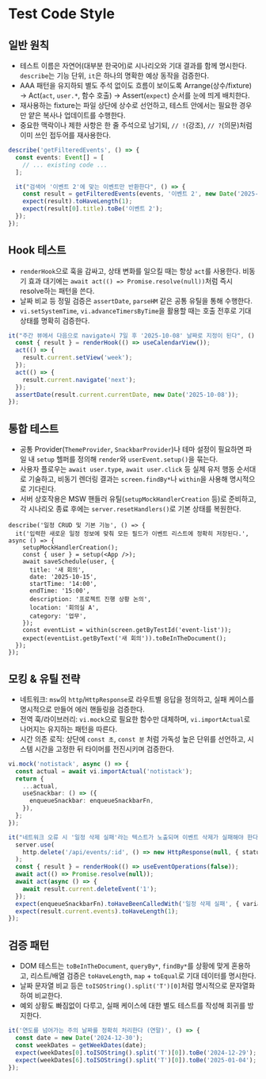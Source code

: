 # Test Code Style

## 일반 원칙

- 테스트 이름은 자연어(대부분 한국어)로 시나리오와 기대 결과를 함께 명시한다. `describe`는 기능 단위, `it`은 하나의 명확한 예상 동작을 검증한다.
- AAA 패턴을 유지하되 별도 주석 없이도 흐름이 보이도록 Arrange(상수/fixture) → Act(`act`, `user.*`, 함수 호출) → Assert(`expect`) 순서를 눈에 띄게 배치한다.
- 재사용하는 fixture는 파일 상단에 상수로 선언하고, 테스트 안에서는 필요한 경우만 얕은 복사나 업데이트를 수행한다.
- 중요한 맥락이나 제한 사항은 한 줄 주석으로 남기되, `// !`(강조), `// ?`(의문)처럼 이미 쓰인 접두어를 재사용한다.

```6:112:src/__tests__/unit/easy.eventUtils.spec.ts
describe('getFilteredEvents', () => {
  const events: Event[] = [
    // ... existing code ...
  ];

  it("검색어 '이벤트 2'에 맞는 이벤트만 반환한다", () => {
    const result = getFilteredEvents(events, '이벤트 2', new Date('2025-07-01'), 'month');
    expect(result).toHaveLength(1);
    expect(result[0].title).toBe('이벤트 2');
  });
});
```

## Hook 테스트

- `renderHook`으로 훅을 감싸고, 상태 변화를 일으킬 때는 항상 `act`를 사용한다. 비동기 효과 대기에는 `await act(() => Promise.resolve(null))`처럼 즉시 resolve하는 패턴을 쓴다.
- 날짜 비교 등 정밀 검증은 `assertDate`, `parseHM` 같은 공통 유틸을 통해 수행한다.
- `vi.setSystemTime`, `vi.advanceTimersByTime`을 활용할 때는 호출 전후로 기대 상태를 명확히 검증한다.

```6:76:src/__tests__/hooks/easy.useCalendarView.spec.ts
it("주간 뷰에서 다음으로 navigate시 7일 후 '2025-10-08' 날짜로 지정이 된다", () => {
  const { result } = renderHook(() => useCalendarView());
  act(() => {
    result.current.setView('week');
  });
  act(() => {
    result.current.navigate('next');
  });
  assertDate(result.current.currentDate, new Date('2025-10-08'));
});
```

## 통합 테스트

- 공통 Provider(`ThemeProvider`, `SnackbarProvider`)나 테마 설정이 필요하면 파일 내 `setup` 헬퍼를 정의해 `render`와 `userEvent.setup()`을 묶는다.
- 사용자 플로우는 `await user.type`, `await user.click` 등 실제 유저 행동 순서대로 기술하고, 비동기 렌더링 결과는 `screen.findBy*`나 `within`을 사용해 명시적으로 기다린다.
- 서버 상호작용은 MSW 핸들러 유틸(`setupMockHandlerCreation` 등)로 준비하고, 각 시나리오 종료 후에는 `server.resetHandlers()`로 기본 상태를 복원한다.

```57:135:src/__tests__/medium.integration.spec.tsx
describe('일정 CRUD 및 기본 기능', () => {
  it('입력한 새로운 일정 정보에 맞춰 모든 필드가 이벤트 리스트에 정확히 저장된다.', async () => {
    setupMockHandlerCreation();
    const { user } = setup(<App />);
    await saveSchedule(user, {
      title: '새 회의',
      date: '2025-10-15',
      startTime: '14:00',
      endTime: '15:00',
      description: '프로젝트 진행 상황 논의',
      location: '회의실 A',
      category: '업무',
    });
    const eventList = within(screen.getByTestId('event-list'));
    expect(eventList.getByText('새 회의')).toBeInTheDocument();
  });
});
```

## 모킹 & 유틸 전략

- 네트워크: `msw`의 `http`/`HttpResponse`로 라우트별 응답을 정의하고, 실패 케이스를 명시적으로 만들어 에러 핸들링을 검증한다.
- 전역 훅/라이브러리: `vi.mock`으로 필요한 함수만 대체하며, `vi.importActual`로 나머지는 유지하는 패턴을 따른다.
- 시간 의존 로직: 상단에 `const 초`, `const 분` 처럼 가독성 높은 단위를 선언하고, 시스템 시간을 고정한 뒤 타이머를 전진시키며 검증한다.

```13:171:src/__tests__/hooks/medium.useEventOperations.spec.ts
vi.mock('notistack', async () => {
  const actual = await vi.importActual('notistack');
  return {
    ...actual,
    useSnackbar: () => ({
      enqueueSnackbar: enqueueSnackbarFn,
    }),
  };
});

it("네트워크 오류 시 '일정 삭제 실패'라는 텍스트가 노출되며 이벤트 삭제가 실패해야 한다", async () => {
  server.use(
    http.delete('/api/events/:id', () => new HttpResponse(null, { status: 500 }))
  );
  const { result } = renderHook(() => useEventOperations(false));
  await act(() => Promise.resolve(null));
  await act(async () => {
    await result.current.deleteEvent('1');
  });
  expect(enqueueSnackbarFn).toHaveBeenCalledWith('일정 삭제 실패', { variant: 'error' });
  expect(result.current.events).toHaveLength(1);
});
```

## 검증 패턴

- DOM 테스트는 `toBeInTheDocument`, `queryBy*`, `findBy*`를 상황에 맞게 혼용하고, 리스트/배열 검증은 `toHaveLength`, `map` + `toEqual`로 기대 데이터를 명시한다.
- 날짜 문자열 비교 등은 `toISOString().split('T')[0]`처럼 명시적으로 문자열화하여 비교한다.
- 예외 상황도 빠짐없이 다루고, 실패 케이스에 대한 별도 테스트를 작성해 회귀를 방지한다.

```38:88:src/__tests__/unit/easy.dateUtils.spec.ts
it('연도를 넘어가는 주의 날짜를 정확히 처리한다 (연말)', () => {
  const date = new Date('2024-12-30');
  const weekDates = getWeekDates(date);
  expect(weekDates[0].toISOString().split('T')[0]).toBe('2024-12-29');
  expect(weekDates[6].toISOString().split('T')[0]).toBe('2025-01-04');
});
```
